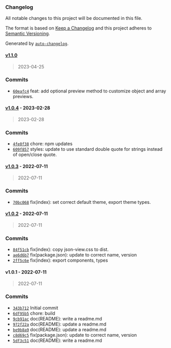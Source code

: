 ### Changelog

All notable changes to this project will be documented in this file.

The format is based on [Keep a Changelog](https://keepachangelog.com/en/1.0.0/)
and this project adheres to [Semantic Versioning](https://semver.org/spec/v2.0.0.html).

Generated by [`auto-changelog`](https://github.com/CookPete/auto-changelog).

#### [v1.1.0](https://github.com/UtahGooner/json-view/compare/v1.0.4...v1.1.0)

> 2023-04-25

### Commits

- [`60eafc4`](https://github.com/UtahGooner/json-view/commit/60eafc472a16630e0f05248db30f48e75edea6b7)  feat: add optional preview method to customize object and array previews.

#### [v1.0.4](https://github.com/UtahGooner/json-view/compare/v1.0.3...v1.0.4) - 2023-02-28

> 2023-02-28

### Commits

- [`4fe0f38`](https://github.com/UtahGooner/json-view/commit/4fe0f38daafeca85709cd4196b6b28c80f0ec31c)  chore: npm updates
- [`609f857`](https://github.com/UtahGooner/json-view/commit/609f8577bc20d1ea97a2952b352b01e22c361c9b)  styles: update to use standard double quote for strings instead of open/close quote.

#### [v1.0.3](https://github.com/UtahGooner/json-view/compare/v1.0.2...v1.0.3) - 2022-07-11

> 2022-07-11

### Commits

- [`70bc068`](https://github.com/UtahGooner/json-view/commit/70bc0689d220aa25ef122a29599bdd032f0ab34e)  fix(index): set correct default theme, export theme types.

#### [v1.0.2](https://github.com/UtahGooner/json-view/compare/v1.0.1...v1.0.2) - 2022-07-11

> 2022-07-11

### Commits

- [`84f51cb`](https://github.com/UtahGooner/json-view/commit/84f51cbbcf8f2ac43d843ca53db7edb6e4be8c57)  fix(index): copy json-view.css to dist.
- [`ae6d6b7`](https://github.com/UtahGooner/json-view/commit/ae6d6b7fb52a91ec230e85dbe30937ca06097833)  fix(package.json): update to correct name, version
- [`2ff5c6e`](https://github.com/UtahGooner/json-view/commit/2ff5c6ef3f1961ce71914baf004c2b07ebb93240)  fix(index): export components, types

#### v1.0.1 - 2022-07-11

> 2022-07-11

### Commits

- [`343b712`](https://github.com/UtahGooner/json-view/commit/343b712a9a5b1c63e668fd67b81f9fea94a6936a)  Initial commit
- [`6df95b5`](https://github.com/UtahGooner/json-view/commit/6df95b5690a0391aecec7f0822fa4cccd23ad611)  chore: build
- [`9cb91ac`](https://github.com/UtahGooner/json-view/commit/9cb91aca16d06d2b665c66984569b25a3a1774b7)  doc(README): write a readme.md
- [`972f22a`](https://github.com/UtahGooner/json-view/commit/972f22acad1eaeb5cac22c71f2fd36ccd9f26892)  doc(README): update a readme.md
- [`be9b8a9`](https://github.com/UtahGooner/json-view/commit/be9b8a9cc35e31d3c59c271824f7191aaa3c6045)  doc(README): update a readme.md
- [`c8d69c5`](https://github.com/UtahGooner/json-view/commit/c8d69c587b243b00a38ae8cbcf2ffc4aee3dbaad)  fix(package.json): update to correct name, version
- [`5df3c51`](https://github.com/UtahGooner/json-view/commit/5df3c516fa1bcdbfce61457867d031f347b23a3a)  doc(README): write a readme.md
